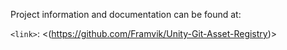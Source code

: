 Project information and documentation can be found at: 

`<link>`: <(https://github.com/Framvik/Unity-Git-Asset-Registry)>